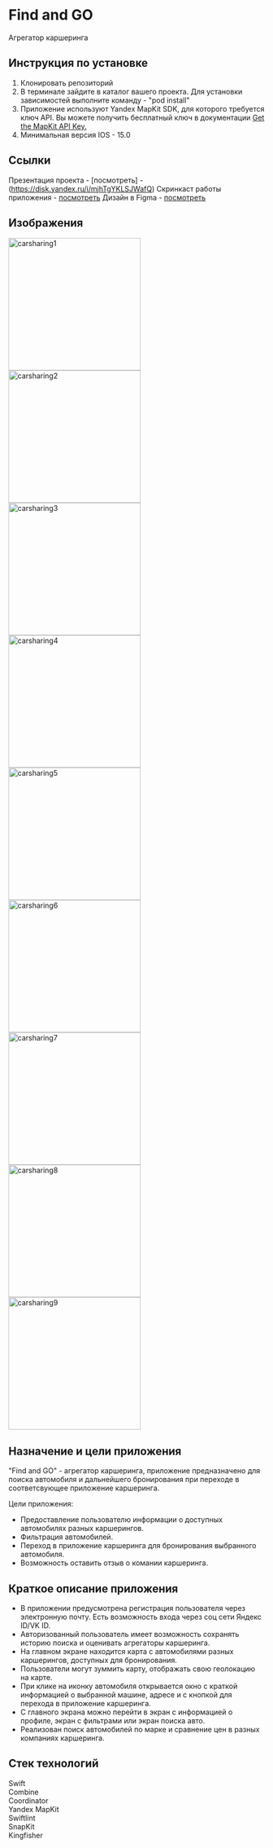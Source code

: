 # Find and GO
Агрегатор каршеринга        

## Инструкция по установке
1. Клонировать репозиторий
2. В терминале зайдите в каталог вашего проекта. Для установки зависимостей выполните команду - "pod install"   
3. Приложение используют Yandex MapKit SDK, для которого требуется ключ API. Вы можете получить бесплатный ключ в документации [Get the MapKit API Key.](https://yandex.ru/dev/mapkit/doc/en/ios/generated/getting_started#key)
4. Минимальная версия IOS - 15.0


## Ссылки
Презентация проекта - [посмотреть] - (https://disk.yandex.ru/i/mjhTgYKLSJWafQ)
Скринкаст работы приложения - [посмотреть](https://disk.yandex.ru/i/Sp2tYv-jm2Vsig)
Дизайн в Figma - [посмотреть](https://www.figma.com/file/ubkBwKt1JpNrIhYzWHJdNv/Агрегатор-каршеринга?type=design&node-id=730-9413&mode=design&t=TM5epAcWfBOYRtnw-0)


## Изображения
<img width="260" alt="carsharing1" src="https://github.com/Mobile-App-Carsharing-Aggregator/ios-rep/assets/110411999/809a3896-e0e3-42f6-8e3b-bb968f66d005">  
<img width="260" alt="carsharing2" src="https://github.com/Mobile-App-Carsharing-Aggregator/ios-rep/assets/110411999/ffa83a4a-91d6-4ae5-929e-276f48dfe50e">
<img width="260" alt="carsharing3" src="https://github.com/Mobile-App-Carsharing-Aggregator/ios-rep/assets/110411999/b035c2be-a86e-42e7-97a4-d9614fe1df8f">
<img width="260" alt="carsharing4" src="https://github.com/Mobile-App-Carsharing-Aggregator/ios-rep/assets/110411999/c1cdfbf4-b1a8-44a9-8c1e-1bc1e1c7d646">
<img width="260" alt="carsharing5" src="https://github.com/Mobile-App-Carsharing-Aggregator/ios-rep/assets/110411999/b055919e-5dfc-4ae1-aaec-10fcbc695582">
<img width="260" alt="carsharing6" src="https://github.com/Mobile-App-Carsharing-Aggregator/ios-rep/assets/110411999/6e2a73ad-9718-4c8a-9d9c-ef435f96ddcd">
<img width="260" alt="carsharing7" src="https://github.com/Mobile-App-Carsharing-Aggregator/ios-rep/assets/110411999/1353f0ff-ef31-4f61-b885-5f55247baf5f">
<img width="260" alt="carsharing8" src="https://github.com/Mobile-App-Carsharing-Aggregator/ios-rep/assets/110411999/653f7613-cbd9-4347-8cf8-52dfa467f2f9">
<img width="260" alt="carsharing9" src="https://github.com/Mobile-App-Carsharing-Aggregator/ios-rep/assets/110411999/c26158e2-29a6-4120-9aaf-5916467fc57f">

## Назначение и цели приложения

"Find and GO" - агрегатор каршеринга, приложение предназначено для поиска автомобиля и дальнейшего бронирования при переходе в соответсвующее приложение каршеринга.

Цели приложения:

- Предоставление пользователю информации о доступных автомобилях разных каршерингов.
- Фильтрация автомобилей.
- Переход в приложение каршеринга для бронирования выбранного автомобиля.
- Возможность оставить отзыв о комании каршеринга.

## Краткое описание приложения

- В приложении предусмотрена регистрация пользователя через электронную почту. Есть возможность входа через соц сети Яндекс ID/VK ID.
- Авторизованный пользователь имеет возможность сохранять историю поиска и оценивать агрегаторы каршеринга.
- На главном экране находится карта с автомобилями разных каршерингов, доступных для бронирования.
- Пользователи могут зуммить карту, отображать свою геолокацию на карте.
- При клике на иконку автомобиля открывается окно с краткой информацией о выбранной машине, адресе и с кнопкой для перехода в приложение каршеринга.
- С главного экрана можно перейти в экран с информацией о профиле, экран с фильтрами или экран поиска авто.
- Реализован поиск автомобилей по марке и сравнение цен в разных компаниях каршеринга.

## Стек технологий
Swift     
Combine      
Coordinator      
Yandex MapKit    
Swiftlint    
SnapKit     
Kingfisher     
